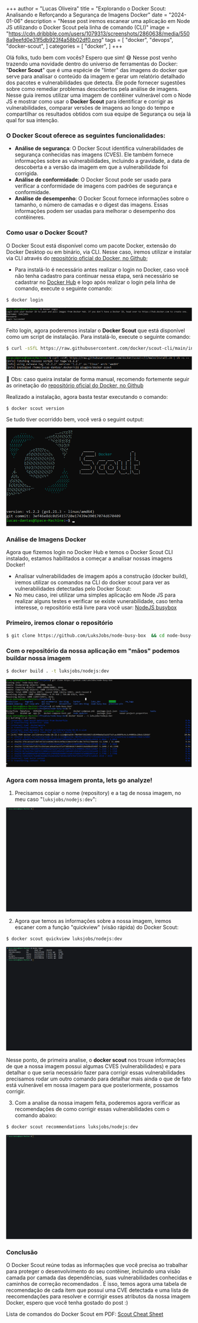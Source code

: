 +++
author = "Lucas Oliveira"
title = "Explorando o Docker Scout: Analisando e Reforçando a Segurança de Imagens Docker"
date = "2024-01-06"
description = "Nesse post iremos escanear uma aplicação em Node JS utilizando o Docker Scout pela linha de comando (CLI)"
image = "https://cdn.dribbble.com/users/1079313/screenshots/2860638/media/5508a9eefd0e31f5db923f4a58b02df0.png"
tags = [
    "docker", "devops", "docker-scout",
]
categories = [
    "docker",
]
+++

Olá folks, tudo bem com vocês? Espero que sim! 😅 Nesse post venho trazendo uma novidade dentro do universo de ferramentas do Docker: "**Docker Scout**" que é uma espécie de "linter" das imagens do docker que serve para analisar o conteúdo da imagem e gerar um relatório detalhado dos pacotes e vulnerabilidades que detecta. Ele pode fornecer sugestões sobre como remediar problemas descobertos pela análise de imagens. Nesse guia iremos utilizar uma imagem de contêiner vulnerável com o Node JS e mostrar como usar o **Docker Scout** para identificar e corrigir as vulnerabilidades, comparar versões de imagens ao longo do tempo e compartilhar os resultados obtidos com sua equipe de Segurança ou seja lá qual for sua intenção.

### O Docker Scout oferece as seguintes funcionalidades:

* **Análise de segurança**: O Docker Scout identifica vulnerabilidades de segurança conhecidas nas imagens (CVES). Ele também fornece informações sobre as vulnerabilidades, incluindo a gravidade, a data de descoberta e a versão da imagem em que a vulnerabilidade foi corrigida.
* **Análise de conformidade**: O Docker Scout pode ser usado para verificar a conformidade de imagens com padrões de segurança e conformidade.
* **Análise de desempenho**: O Docker Scout fornece informações sobre o tamanho, o número de camadas e o digest das imagens. Essas informações podem ser usadas para melhorar o desempenho dos contêineres.

### Como usar o Docker Scout?

O Docker Scout está disponível como um pacote Docker, extensão do Docker Desktop ou em binário, via CLI. Nesse caso, iremos utilizar e instalar via CLI através do [repositório oficial do Docker, no Github](https://github.com/docker/scout-cli);
* Para instalá-lo é necessário antes realizar o login no Docker, caso você não tenha cadastro para continuar nessa etapa, será necessário se cadastrar no [Docker Hub](https://hub.docker.com/) e logo após realizar o login pela linha de comando, execute o seguinte comando:

```bash
$ docker login 
```
![dockerlogin](https://raw.githubusercontent.com/LuksJobs/dev-blog/c02436828a584dded3e400b0ae68cfe862c8dd47/exampleSite/content/post/docker-scout/1dockerlogin.png)

Feito login, agora poderemos instalar o **Docker Scout** que está disponível como um script de instalação. Para instalá-lo, execute o seguinte comando:

```bash
$ curl -sSfL https://raw.githubusercontent.com/docker/scout-cli/main/install.sh | sh -s --
```
![dockerscoutinstall](https://raw.githubusercontent.com/LuksJobs/dev-blog/c02436828a584dded3e400b0ae68cfe862c8dd47/exampleSite/content/post/docker-scout/dockerscout-install.png)

🚀 Obs: caso queira instalar de forma manual, recomendo fortemente seguir as orinetação do [repositório oficial do Docker, no Github](https://github.com/docker/scout-cli)

Realizado a instalação, agora basta testar executando o comando: 

```bash
$ docker scout version 
```

Se tudo tiver ocorriddo bem, você verá o seguint output: 

![dockerversion](https://raw.githubusercontent.com/LuksJobs/dev-blog/c02436828a584dded3e400b0ae68cfe862c8dd47/exampleSite/content/post/docker-scout/dockerscoutwin.png)

### Análise de Imagens Docker

Agora que fizemos login no Docker Hub e temos o Docker Scout CLI instalado, estamos habilitados a começar a analisar nossas imagens Docker! 
* Analisar vulnerabilidades de imagem após a construção (docker build), iremos utilizar os comandos na CLI do docker scout para ver as vulnerabilidades detectadas pelo Docker Scout: 
* No meu caso, irei utilizar uma simples aplicação em Node JS para realizar alguns testes e verificar se existe vunerabilidade, caso tenha interesse, o repositório está livre para você usar: [NodeJS busybox](https://github.com/LuksJobs/node-busy-box)


### Primeiro, iremos clonar o repositório

```bash
$ git clone https://github.com/LuksJobs/node-busy-box  && cd node-busy-box/
```

### Com o repositório da nossa aplicação em "mãos" podemos buildar nossa imagem

```bash
$ docker build . -t luksjobs/nodejs:dev
```

![dockerversion](https://raw.githubusercontent.com/LuksJobs/dev-blog/c02436828a584dded3e400b0ae68cfe862c8dd47/exampleSite/content/post/docker-scout/dockerbuild.png)

### Agora com nossa imagem pronta, lets go analyze! 

1. Precisamos copiar o nome (repository) e a tag de nossa imagem, no meu caso "`luksjobs/nodejs:dev`":

![dockerimagesls](https://raw.githubusercontent.com/LuksJobs/dev-blog/c02436828a584dded3e400b0ae68cfe862c8dd47/exampleSite/content/post/docker-scout/dockerscout1.gif)

2. Agora que temos as informações sobre a nossa imagem, iremos escaner com a função "quickview" (visão rápida) do Docker Scout:

```bash
$ docker scout quickview luksjobs/nodejs:dev
```

![dockerimagesls](https://raw.githubusercontent.com/LuksJobs/dev-blog/c02436828a584dded3e400b0ae68cfe862c8dd47/exampleSite/content/post/docker-scout/dockerscout2.gif)

Nesse ponto, de primeira analise, o **docker scout** nos trouxe informações de que a nossa imagem possui algumas CVES (vulnerabilidades) e para detalhar o que seria necessário fazer para corrigir essas vulnerabilidades precisamos rodar um outro comando para detalhar mais ainda o que de fato está vulnerável em nossa imagem para que posteriormente, possamos corrigir.

3. Com a analise da nossa imagem feita, poderemos agora verificar as recomendações de como corrigir essas vulnerabilidades com o comando abaixo:

```bash
$ docker scout recommendations luksjobs/nodejs:dev
```
![dockerimagesls](https://raw.githubusercontent.com/LuksJobs/dev-blog/c02436828a584dded3e400b0ae68cfe862c8dd47/exampleSite/content/post/docker-scout/dockerscoutrecomend.gif)

### Conclusão

O Docker Scout reúne todas as informações que você precisa ao trabalhar para proteger o desenvolvimento do seu contêiner, incluindo uma visão camada por camada das dependências, suas vulnerabilidades conhecidas e caminhos de correção recomendados . É isso, temos agora uma tabela de recomendação de cada item que possuí uma CVE detectada e uma lista de reecomendações para resolver e corrrigir esses atributos da nossa imagem Docker, espero que você tenha gostado do post :)

Lista de comandos do Docker Scout em PDF: [Scout Cheat Sheet](https://www.docker.com/cheat-sheets/scout/)